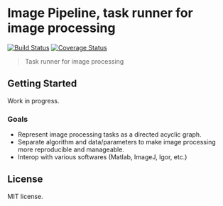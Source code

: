 # Image Pipeline, task runner for image processing

[![Build Status](https://travis-ci.org/hirokai/ImagePipelineNew.svg?branch=master)](https://travis-ci.org/hirokai/ImagePipelineNew)
[![Coverage Status](https://img.shields.io/coveralls/hirokai/ImagePipelineNew.svg)](https://coveralls.io/r/hirokai/ImagePipelineNew?branch=master)

> Task runner for image processing

## Getting Started

Work in progress.

### Goals

* Represent image processing tasks as a directed acyclic graph.
* Separate algorithm and data/parameters to make image processing more reproducible and manageable.
* Interop with various softwares (Matlab, ImageJ, Igor, etc.)

## License
MIT license.